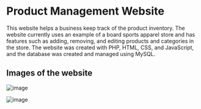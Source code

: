 # Product Management Website

This website helps a business keep track of the product inventory. The website currently uses an example of a board sports apparel store and has features such as adding, removing, and editing products and categories in the store. 
The website was created with PHP, HTML, CSS, and JavaScript, and the database was created and managed using MySQL. 

## Images of the website 

![image](https://github.com/user-attachments/assets/75f0ad67-2d46-470d-8e1e-ba82321fa9bf)


![image](https://github.com/user-attachments/assets/14a5bfef-705f-4ad3-8aaf-ebbc31fe5264)
